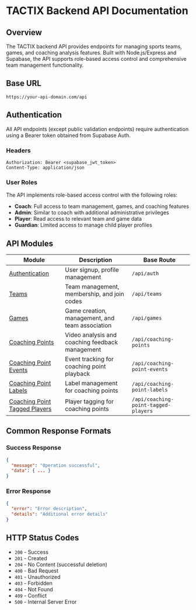 # TACTIX Backend API Documentation

## Overview

The TACTIX backend API provides endpoints for managing sports teams, games, and coaching analysis features. Built with Node.js/Express and Supabase, the API supports role-based access control and comprehensive team management functionality.

## Base URL

```
https://your-api-domain.com/api
```

## Authentication

All API endpoints (except public validation endpoints) require authentication using a Bearer token obtained from Supabase Auth.

### Headers

```
Authorization: Bearer <supabase_jwt_token>
Content-Type: application/json
```

### User Roles

The API implements role-based access control with the following roles:

- **Coach**: Full access to team management, games, and coaching features
- **Admin**: Similar to coach with additional administrative privileges
- **Player**: Read access to relevant team and game data
- **Guardian**: Limited access to manage child player profiles

## API Modules

| Module | Description | Base Route |
|--------|-------------|------------|
| [Authentication](./backend/API/auth.md) | User signup, profile management | `/api/auth` |
| [Teams](./backend/API/teams.md) | Team management, membership, and join codes | `/api/teams` |
| [Games](./backend/API/games.md) | Game creation, management, and team association | `/api/games` |
| [Coaching Points](./backend/API/coaching-points.md) | Video analysis and coaching feedback management | `/api/coaching-points` |
| [Coaching Point Events](./backend/API/coaching-point-events.md) | Event tracking for coaching point playback | `/api/coaching-point-events` |
| [Coaching Point Labels](./backend/API/coaching-point-labels.md) | Label management for coaching points | `/api/coaching-point-labels` |
| [Coaching Point Tagged Players](./backend/API/coaching-point-tagged-players.md) | Player tagging for coaching points | `/api/coaching-point-tagged-players` |

## Common Response Formats

### Success Response
```json
{
  "message": "Operation successful",
  "data": { ... }
}
```

### Error Response
```json
{
  "error": "Error description",
  "details": "Additional error details"
}
```

## HTTP Status Codes

- `200` - Success
- `201` - Created
- `204` - No Content (successful deletion)
- `400` - Bad Request
- `401` - Unauthorized
- `403` - Forbidden
- `404` - Not Found
- `409` - Conflict
- `500` - Internal Server Error
